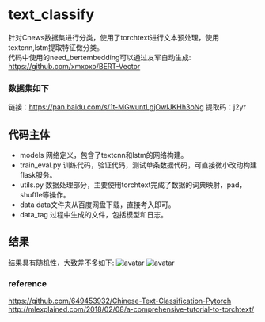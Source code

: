 # text_classify
针对Cnews数据集进行分类，使用了torchtext进行文本预处理，使用textcnn,lstm提取特征做分类。  
代码中使用的need_bertembedding可以通过友军自动生成: https://github.com/xmxoxo/BERT-Vector

### 数据集如下
链接：https://pan.baidu.com/s/1t-MGwuntLgjOwlJKHh3oNg 
提取码：j2yr

## 代码主体
- models
  网络定义，包含了textcnn和lstm的网络构建。
- train_eval.py
  训练代码，验证代码，测试单条数据代码，可直接微小改动构建flask服务。
- utils.py
  数据处理部分，主要使用torchtext完成了数据的词典映射，pad，shuffle等操作。
- data
  data文件夹从百度网盘下载，直接考入即可。
- data_tag
  过程中生成的文件，包括模型和日志。
## 结果
结果具有随机性，大致差不多如下: 
![avatar](https://github.com/mathCrazyy/text_classify/tree/master/pic/eval.png)
![avatar](https://github.com/mathCrazyy/text_classify/tree/master/pic/test.png)

### reference
https://github.com/649453932/Chinese-Text-Classification-Pytorch  
http://mlexplained.com/2018/02/08/a-comprehensive-tutorial-to-torchtext/
